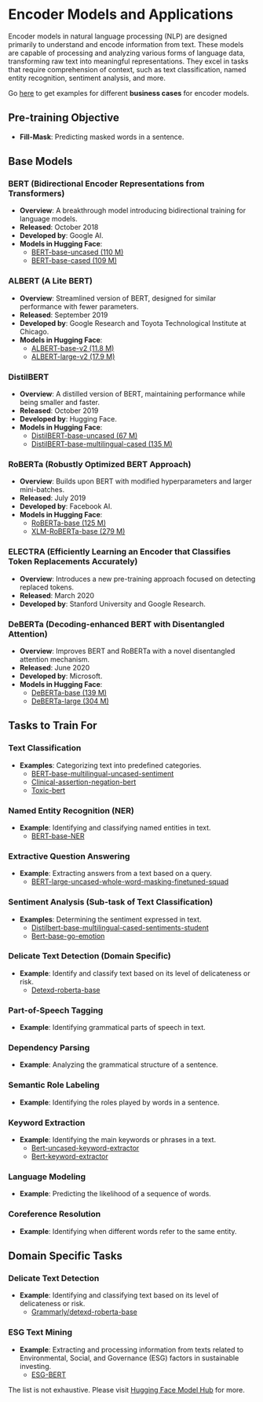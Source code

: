# Encoder Models and Applications

Encoder models in natural language processing (NLP) are designed primarily to understand and encode information from text. These models are capable of processing and analyzing various forms of language data, transforming raw text into meaningful representations. They excel in tasks that require comprehension of context, such as text classification, named entity recognition, sentiment analysis, and more. 

Go [here](https://github.com/ilsilfverskiold/transformers-nlp-docs/blob/main/docs/business-cases/encoder.md) to get examples for different **business cases** for encoder models.

## Pre-training Objective
- **Fill-Mask**: Predicting masked words in a sentence.

## Base Models

### BERT (Bidirectional Encoder Representations from Transformers)
- **Overview**: A breakthrough model introducing bidirectional training for language models.
- **Released**: October 2018
- **Developed by**: Google AI.
- **Models in Hugging Face**: 
  - [BERT-base-uncased (110 M)](https://huggingface.co/bert-base-uncased)
  - [BERT-base-cased (109 M)](https://huggingface.co/bert-base-cased)

### ALBERT (A Lite BERT)
- **Overview**: Streamlined version of BERT, designed for similar performance with fewer parameters.
- **Released**: September 2019
- **Developed by**: Google Research and Toyota Technological Institute at Chicago.
- **Models in Hugging Face**:
  - [ALBERT-base-v2 (11.8 M)](https://huggingface.co/albert-base-v2)
  - [ALBERT-large-v2 (17.9 M)](https://huggingface.co/albert-large-v2)

### DistilBERT
- **Overview**: A distilled version of BERT, maintaining performance while being smaller and faster.
- **Released**: October 2019
- **Developed by**: Hugging Face.
- **Models in Hugging Face**:
  - [DistilBERT-base-uncased (67 M)](https://huggingface.co/distilbert-base-uncased)
  - [DistilBERT-base-multilingual-cased (135 M)](https://huggingface.co/distilbert-base-multilingual-cased)

### RoBERTa (Robustly Optimized BERT Approach)
- **Overview**: Builds upon BERT with modified hyperparameters and larger mini-batches.
- **Released**: July 2019
- **Developed by**: Facebook AI.
- **Models in Hugging Face**:
  - [RoBERTa-base (125 M)](https://huggingface.co/roberta-base)
  - [XLM-RoBERTa-base (279 M)](https://huggingface.co/xlm-roberta-base)

### ELECTRA (Efficiently Learning an Encoder that Classifies Token Replacements Accurately)
- **Overview**: Introduces a new pre-training approach focused on detecting replaced tokens.
- **Released**: March 2020
- **Developed by**: Stanford University and Google Research.

### DeBERTa (Decoding-enhanced BERT with Disentangled Attention)
- **Overview**: Improves BERT and RoBERTa with a novel disentangled attention mechanism.
- **Released**: June 2020
- **Developed by**: Microsoft.
- **Models in Hugging Face**:
  - [DeBERTa-base (139 M)](https://huggingface.co/microsoft/deberta-base)
  - [DeBERTa-large (304 M)](https://huggingface.co/microsoft/deberta-large)

## Tasks to Train For

### Text Classification
- **Examples**: Categorizing text into predefined categories.
  - [BERT-base-multilingual-uncased-sentiment](https://huggingface.co/nlptown/bert-base-multilingual-uncased-sentiment)
  - [Clinical-assertion-negation-bert](https://huggingface.co/bvanaken/clinical-assertion-negation-bert)
  - [Toxic-bert](https://huggingface.co/unitary/toxic-bert)

### Named Entity Recognition (NER)
- **Example**: Identifying and classifying named entities in text.
  - [BERT-base-NER](https://huggingface.co/dslim/bert-base-NER)

### Extractive Question Answering
- **Example**: Extracting answers from a text based on a query.
  - [BERT-large-uncased-whole-word-masking-finetuned-squad](https://huggingface.co/bert-large-uncased-whole-word-masking-finetuned-squad)

### Sentiment Analysis (Sub-task of Text Classification)
- **Examples**: Determining the sentiment expressed in text.
  - [Distilbert-base-multilingual-cased-sentiments-student](https://huggingface.co/lxyuan/distilbert-base-multilingual-cased-sentiments-student)
  - [Bert-base-go-emotion](https://huggingface.co/bhadresh-savani/bert-base-go-emotion)

### Delicate Text Detection (Domain Specific)
- **Example**: Identify and classify text based on its level of delicateness or risk.
  - [Detexd-roberta-base](https://huggingface.co/grammarly/detexd-roberta-base)

### Part-of-Speech Tagging
- **Example**: Identifying grammatical parts of speech in text.

### Dependency Parsing
- **Example**: Analyzing the grammatical structure of a sentence.

### Semantic Role Labeling
- **Example**: Identifying the roles played by words in a sentence.

### Keyword Extraction
- **Example**: Identifying the main keywords or phrases in a text.
  - [Bert-uncased-keyword-extractor](https://huggingface.co/yanekyuk/bert-uncased-keyword-extractor)
  - [Bert-keyword-extractor](https://huggingface.co/yanekyuk/bert-keyword-extractor)

### Language Modeling
- **Example**: Predicting the likelihood of a sequence of words.

### Coreference Resolution
- **Example**: Identifying when different words refer to the same entity.

## Domain Specific Tasks

### Delicate Text Detection
- **Example**: Identifying and classifying text based on its level of delicateness or risk.
  - [Grammarly/detexd-roberta-base](https://huggingface.co/grammarly/detexd-roberta-base)

### ESG Text Mining
- **Example**: Extracting and processing information from texts related to Environmental, Social, and Governance (ESG) factors in sustainable investing.
  - [ESG-BERT](https://huggingface.co/nbroad/ESG-BERT)

 The list is not exhaustive. Please visit [Hugging Face Model Hub](https://huggingface.co/models) for more. 
